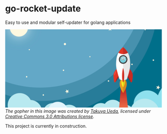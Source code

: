 # go-rocket-update
Easy to use and modular self-updater for golang applications

![Go rocket image](docs/social.png)
*The gopher in this image was created by [Takuya Ueda][tu], licensed under [Creative Commons 3.0 Attributions license][cc3-by].*

This project is currently in construction.

[tu]: https://twitter.com/tenntenn
[cc3-by]: https://creativecommons.org/licenses/by/3.0/
